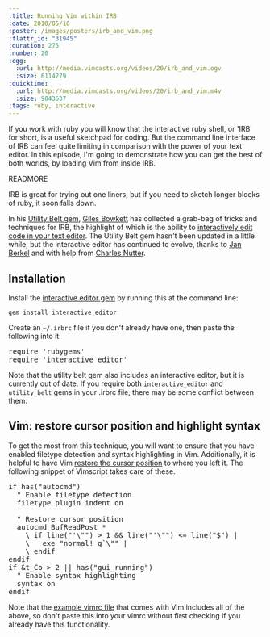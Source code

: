 ```yaml
--- 
:title: Running Vim within IRB
:date: 2010/05/16
:poster: /images/posters/irb_and_vim.png
:flattr_id: "31945"
:duration: 275
:number: 20
:ogg: 
  :url: http://media.vimcasts.org/videos/20/irb_and_vim.ogv
  :size: 6114279
:quicktime: 
  :url: http://media.vimcasts.org/videos/20/irb_and_vim.m4v
  :size: 9043637
:tags: ruby, interactive
---
```


If you work with ruby you will know that the interactive ruby shell, or 'IRB' for short, is a useful sketchpad for coding. But the command line interface of IRB can feel quite limiting in comparison with the power of your text editor. In this episode, I'm going to demonstrate how you can get the best of both worlds, by loading Vim from inside IRB.


READMORE


IRB is great for trying out one liners, but if you need to sketch longer
blocks of ruby, it soon falls down. 

In his [Utility Belt gem][utilitybelt], [Giles Bowkett][gilescast] has
collected a grab-bag of tricks and techniques for IRB, the highlight of
which is the ability to [interactively edit code in your text
editor][origins]. The Utility Belt gem hasn't been updated in a little
while, but the interactive editor has continued to evolve, thanks to
[Jan Berkel][evolution] and with help from [Charles Nutter][nutter].

Installation
------------

Install the [interactive editor gem][editor] by running this at the
command line:

    gem install interactive_editor

Create an `~/.irbrc` file if you don't already have one, then paste the
following into it:

<pre class="brush: ruby">
require 'rubygems'
require 'interactive_editor'
</pre>

Note that the utility belt gem also includes an interactive editor, but
it is currently out of date. If you require both `interactive_editor`
and `utility_belt` gems in your .irbrc file, there may be some conflict
between them.

Vim: restore cursor position and highlight syntax
-------------------------------------------------

To get the most from this technique, you will want to ensure that you
have enabled filetype detection and syntax highlighting in Vim.
Additionally, it is helpful to have Vim [restore the cursor
position][restore_cursor] to where you left it. The following snippet of
Vimscript takes care of these.

<pre class="brush: vimscript">
if has(&quot;autocmd&quot;)
  &quot; Enable filetype detection
  filetype plugin indent on

  &quot; Restore cursor position
  autocmd BufReadPost *
    \ if line(&quot;'\&quot;&quot;) &gt; 1 &amp;&amp; line(&quot;'\&quot;&quot;) &lt;= line(&quot;$&quot;) |
    \   exe &quot;normal! g`\&quot;&quot; |
    \ endif
endif
if &amp;t_Co &gt; 2 || has(&quot;gui_running&quot;)
  &quot; Enable syntax highlighting
  syntax on
endif
</pre>

Note that the [example vimrc file][example_vimrc] that comes with Vim
includes all of the above, so don't paste this into your vimrc without
first checking if you already have this functionality.

[origins]: http://gilesbowkett.blogspot.com/2007/10/use-vi-or-any-text-editor-from-within.html
[gilescast]: http://gilesbowkett.blogspot.com/2008/11/vi-in-irb-screencasting-fail.html
[evolution]: http://zegoggl.es/2009/04/integrating-vim-and-irb.html
[nutter]: http://blog.headius.com/
[utilitybelt]: http://utilitybelt.rubyforge.org/
[example_vimrc]: http://vim.cybermirror.org/runtime/vimrc_example.vim
[restore_cursor]: http://vimdoc.sourceforge.net/htmldoc/usr_05.html#restore-cursor
[editor]: http://github.com/jberkel/interactive_editor

